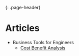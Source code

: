 {: .page-header}  
  
# Articles  
* Business Tools for Engineers  
    * [Cost Benefit Analysis](./Buisiness-Tools-for-Engineers/Cost-Benefit-Analysis)   

